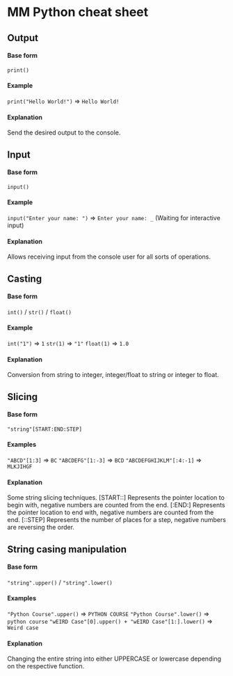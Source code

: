 # MM Python cheat sheet

## Output
#### Base form
`print()`
#### Example
`print("Hello World!")` => `Hello World!`
#### Explanation
Send the desired output to the console.

## Input
#### Base form
`input()`
#### Example
`input("Enter your name: ")` => `Enter your name: _` (Waiting for interactive input)
#### Explanation
Allows receiving input from the console user for all sorts of operations.

## Casting
#### Base form
`int()` / `str()` / `float()`
#### Example
`int("1")` => `1`
`str(1)` => `"1"`
`float(1)` => `1.0`
#### Explanation
Conversion from string to integer, integer/float to string or integer to float.

## Slicing
#### Base form
`"string"[START:END:STEP]`
#### Examples
`"ABCD"[1:3]` => `BC`
`"ABCDEFG"[1:-3]` => `BCD`
`"ABCDEFGHIJKLM"[:4:-1]` => `MLKJIHGF`
#### Explanation
Some string slicing techniques.
[START::] Represents the pointer location to begin with, negative numbers are counted from the end.
[:END:] Represents the pointer location to end with, negative numbers are counted from the end.
[::STEP] Represents the number of places for a step, negative numbers are reversing the order.

## String casing manipulation
#### Base form
`"string".upper()` / `"string".lower()`
#### Examples
`"Python Course".upper()` => `PYTHON COURSE`
`"Python Course".lower()` => `python course`
`"wEIRD Case"[0].upper() + "wEIRD Case"[1:].lower()` => `Weird case`
#### Explanation
Changing the entire string into either UPPERCASE or lowercase depending on the respective function.
